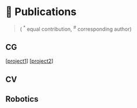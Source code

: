
# 📝 Publications

> ( <sup>*</sup> equal contribution, <sup>#</sup> corresponding author)

## CG

[<a href="https://kikato2022.github.io/projects/hh.html" target="_blank" rel="noopener">project1</a>]
[<a href="https://kikato2022.github.io/projects/vividex" target="_blank" rel="noopener">project2</a>]

## CV



## Robotics


